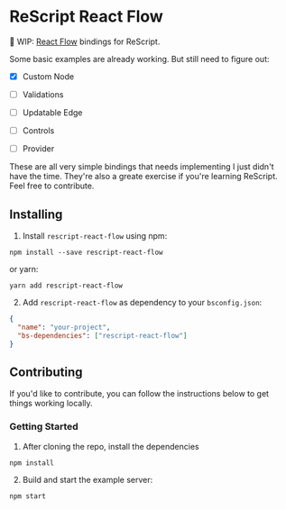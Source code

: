 # ReScript React Flow
🚧 WIP: [React Flow](https://reactflow.dev/) bindings for ReScript.

Some basic examples are already working. But still need to figure out: 

- [x] Custom Node
- [ ] Validations
- [ ] Updatable Edge
- [ ] Controls
- [ ] Provider


These are all very simple bindings that needs implementing I just didn't have the time.
They're also a greate exercise if you're learning ReScript. Feel free to contribute.

## Installing
1. Install `rescript-react-flow` using npm:
```
npm install --save rescript-react-flow
```
or yarn:
```
yarn add rescript-react-flow
```

2. Add `rescript-react-flow` as dependency to your `bsconfig.json`: 
```json
{
  "name": "your-project",
  "bs-dependencies": ["rescript-react-flow"]
}
```

## Contributing

If you'd like to contribute, you can follow the instructions below to get things working locally.

### Getting Started

1. After cloning the repo, install the dependencies

```
npm install
```

2. Build and start the example server:

```
npm start
```

